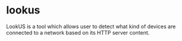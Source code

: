 # lookus

LookUS is a tool which allows user to detect what kind of devices are connected to a network based on its HTTP server content.
